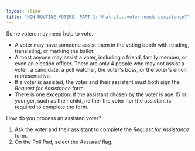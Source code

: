 ```yaml
---
layout: slide
title: "NON-ROUTINE VOTERS, PART 1: What if...voter needs assistance?"
---
```


Some voters may need help to vote.

-   A voter may have someone assist them in the voting booth with reading, translating, or marking the ballot.
-   Almost anyone may assist a voter, including a friend, family member, or even an election officer. There are only 4 people who may not assist a voter: a candidate, a poll watcher, the voter's boss, or the voter's union representative.
-   If a voter is assisted, the voter and their assistant must both sign the *Request for Assistance* form.
-   There is one exception: if the assistant chosen by the voter is age 15 or younger, such as their child, neither the voter nor the assistant is required to complete the form.

How do you process an assisted voter?

1.  Ask the voter and their assistant to complete the *Request for Assistance* form.
2.  On the Poll Pad, select the *Assisted* flag.
